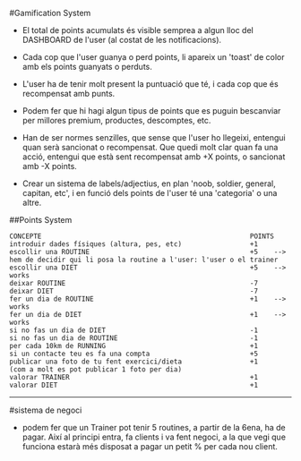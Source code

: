 #Gamification System

- El total de points acumulats és visible semprea a algun lloc del DASHBOARD de l'user (al costat de les notificacions).
- Cada cop que l'user guanya o perd points, li apareix un 'toast' de color amb els points guanyats o perduts.
- L'user ha de tenir molt present la puntuació que té, i cada cop que és recompensat amb punts.
- Podem fer que hi hagi algun tipus de points que es puguin bescanviar per millores premium, productes, descomptes, etc.

- Han de ser normes senzilles, que sense que l'user ho llegeixi, entengui quan serà sancionat o recompensat. Que quedi molt clar quan fa una acció, entengui que està sent recompensat amb +X points, o sancionat amb -X points.

- Crear un sistema de labels/adjectius, en plan 'noob, soldier, general, capitan, etc', i en funció dels points de l'user té una 'categoria' o una altre.


##Points System
```
CONCEPTE                                                    POINTS
introduir dades físiques (altura, pes, etc)                 +1
escollir una ROUTINE                                        +5    --> hem de decidir qui li posa la routine a l'user: l'user o el trainer
escollir una DIET                                           +5    --> works
deixar ROUTINE                                              -7
deixar DIET                                                 -7
fer un dia de ROUTINE                                       +1    --> works
fer un dia de DIET                                          +1    --> works
si no fas un dia de DIET                                    -1
si no fas un dia de ROUTINE                                 -1
per cada 10km de RUNNING                                    +1
si un contacte teu es fa una compta                         +5
publicar una foto de tu fent exercici/dieta                 +1
(com a molt es pot publicar 1 foto per dia)
valorar TRAINER                                             +1
valorar DIET                                                +1
```



------------------
#sistema de negoci
- podem fer que un Trainer pot tenir 5 routines, a partir de la 6ena, ha de pagar. Així al principi entra, fa clients i va fent negoci, a la que vegi que funciona estarà més disposat a pagar un petit % per cada nou client.
